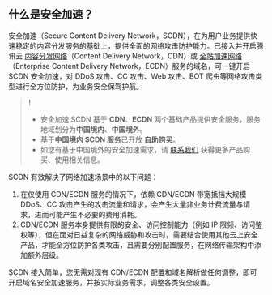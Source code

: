 ## 什么是安全加速？

安全加速（Secure Content Delivery Network，SCDN），在为用户业务提供快速稳定的内容分发服务的基础上，提供全面的网络攻击防护能力。已接入并开启腾讯云 [内容分发网络](https://cloud.tencent.com/product/cdn)（Content Delivery Network，CDN）或 [全站加速网络](https://cloud.tencent.com/product/ecdn)（Enterprise Content Delivery Network，ECDN）服务的域名，可一键开启 SCDN 安全加速，对 DDoS 攻击、CC 攻击、Web 攻击、BOT 爬虫等网络攻击类型进行全方位防护，为业务安全保驾护航。

> !
>
> - 安全加速 SCDN 基于 **CDN**、**ECDN** 两个基础产品提供安全服务，服务地域划分为**中国境内**、**中国境外**。
> - 基于**中国境内 SCDN 服务**已开放 [自助购买](https://buy.cloud.tencent.com/scdn)。
> - 如您有基于中国境外的安全加速需求，请 [联系我们](https://cloud.tencent.com/act/event/connect-service) 获得更多产品购买、使用相关信息。

SCDN 有效解决了网络加速场景中的以下问题：

1. 在仅使用 CDN/ECDN 服务的情况下，依赖 CDN/ECDN 带宽抵挡大规模 DDoS、CC 攻击产生的攻击流量和请求，会产生大量非业务计费流量与请求，进而可能产生不必要的费用消耗。
2. CDN/ECDN 服务本身提供有限的安全、访问控制能力（例如 IP 限频、访问鉴权等），但在面对日益复杂的网络威胁和攻击时，需要结合使用其他云上安全产品，才能全方位防护各类攻击，且需要分别配置服务，在网络传输架构中添加额外层级。

SCDN 接入简单，您无需对现有 CDN/ECDN 配置和域名解析做任何调整，即可开启域名安全加速服务，并按实际业务需求，调整各类安全设置。
